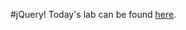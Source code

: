 #jQuery!
Today's lab can be found [here](https://github.com/codefellows-seattle-301d4/02-jQuery-and-the-DOM).
